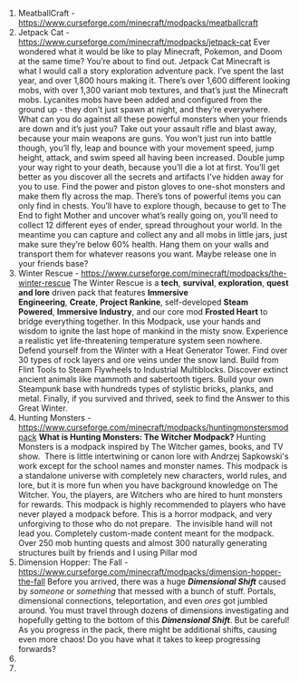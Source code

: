 1. MeatballCraft - https://www.curseforge.com/minecraft/modpacks/meatballcraft
2. Jetpack Cat - https://www.curseforge.com/minecraft/modpacks/jetpack-cat
   Ever wondered what it would be like to play Minecraft, Pokemon, and Doom at the same time? You’re about to find out. Jetpack Cat Minecraft is what I would call a story exploration adventure pack. I’ve spent the last year, and over 1,800 hours making it. There’s over 1,600 different looking mobs, with over 1,300 variant mob textures, and that’s just the Minecraft mobs. Lycanites mobs have been added and configured from the ground up - they don’t just spawn at night, and they’re everywhere. What can you do against all these powerful monsters when your friends are down and it’s just you? Take out your assault rifle and blast away, because your main weapons are guns. You won’t just run into battle though, you’ll fly, leap and bounce with your movement speed, jump height, attack, and swim speed all having been increased. Double jump your way right to your death, because you’ll die a lot at first. You’ll get better as you discover all the secrets and artifacts I've hidden away for you to use. Find the power and piston gloves to one-shot monsters and make them fly across the map. There’s tons of powerful items you can only find in chests. You’ll have to explore though, because to get to The End to fight Mother and uncover what’s really going on, you’ll need to collect 12 different eyes of ender, spread throughout your world. In the meantime you can capture and collect any and all mobs in little jars, just make sure they’re below 60% health. Hang them on your walls and transport them for whatever reasons you want. Maybe release one in your friends base? 
3. Winter Rescue - https://www.curseforge.com/minecraft/modpacks/the-winter-rescue
   The Winter Rescue is a **tech**, **survival**, **exploration**, **quest and lore** driven pack that features **Immersive Engineering**, **Create**, **Project Rankine**, self-developed **Steam Powered**, **Immersive Industry**, and our core mod **Frosted Heart** to bridge everything together.
   In this Modpack, use your hands and wisdom to ignite the last hope of mankind in the misty snow. Experience a realistic yet life-threatening temperature system seen nowhere. Defend yourself from the Winter with a Heat Generator Tower. Find over 30 types of rock layers and ore veins under the snow land. Build from Flint Tools to Steam Flywheels to Industrial Multiblocks. Discover extinct ancient animals like mammoth and sabertooth tigers. Build your own Steampunk base with hundreds types of stylistic bricks, planks, and metal. Finally, if you survived and thrived, seek to find the Answer to this Great Winter.
4.  Hunting Monsters - https://www.curseforge.com/minecraft/modpacks/huntingmonstersmodpack
   **What is Hunting Monsters: The Witcher Modpack?**
   Hunting Monsters is a modpack inspired by The Witcher games, books, and TV show.  There is little intertwining or canon lore with Andrzej Sapkowski's work except for the school names and monster names. This modpack is a standalone universe with completely new characters, world rules, and lore, but it is more fun when you have background knowledge on The Witcher. You, the players, are Witchers who are hired to hunt monsters for rewards. This modpack is highly recommended to players who have never played a modpack before. This is a horror modpack, and very unforgiving to those who do not prepare.  The invisible hand will not lead you. Completely custom-made content meant for the modpack. Over 250 mob hunting quests and almost 300 naturally generating structures built by friends and I using Pillar mod
5.  Dimension Hopper: The Fall - https://www.curseforge.com/minecraft/modpacks/dimension-hopper-the-fall
   Before you arrived, there was a huge _**Dimensional Shift**_ caused by _someone_ or _something_ that messed with a bunch of stuff. Portals, dimensional connections, teleportation, and even _ores_ got jumbled around. You must travel through dozens of dimensions investigating and hopefully getting to the bottom of this _**Dimensional Shift**_. But be careful! As you progress in the pack, there might be additional shifts, causing even more chaos! Do you have what it takes to keep progressing forwards?
6.  
7. 